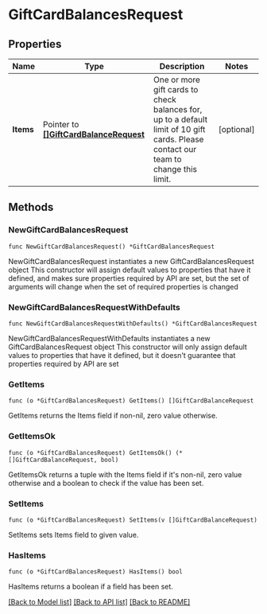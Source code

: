 # GiftCardBalancesRequest

## Properties

Name | Type | Description | Notes
------------ | ------------- | ------------- | -------------
**Items** | Pointer to [**[]GiftCardBalanceRequest**](GiftCardBalanceRequest.md) | One or more gift cards to check balances for, up to a default limit of 10 gift cards. Please contact our team to change this limit. | [optional] 

## Methods

### NewGiftCardBalancesRequest

`func NewGiftCardBalancesRequest() *GiftCardBalancesRequest`

NewGiftCardBalancesRequest instantiates a new GiftCardBalancesRequest object
This constructor will assign default values to properties that have it defined,
and makes sure properties required by API are set, but the set of arguments
will change when the set of required properties is changed

### NewGiftCardBalancesRequestWithDefaults

`func NewGiftCardBalancesRequestWithDefaults() *GiftCardBalancesRequest`

NewGiftCardBalancesRequestWithDefaults instantiates a new GiftCardBalancesRequest object
This constructor will only assign default values to properties that have it defined,
but it doesn't guarantee that properties required by API are set

### GetItems

`func (o *GiftCardBalancesRequest) GetItems() []GiftCardBalanceRequest`

GetItems returns the Items field if non-nil, zero value otherwise.

### GetItemsOk

`func (o *GiftCardBalancesRequest) GetItemsOk() (*[]GiftCardBalanceRequest, bool)`

GetItemsOk returns a tuple with the Items field if it's non-nil, zero value otherwise
and a boolean to check if the value has been set.

### SetItems

`func (o *GiftCardBalancesRequest) SetItems(v []GiftCardBalanceRequest)`

SetItems sets Items field to given value.

### HasItems

`func (o *GiftCardBalancesRequest) HasItems() bool`

HasItems returns a boolean if a field has been set.


[[Back to Model list]](../README.md#documentation-for-models) [[Back to API list]](../README.md#documentation-for-api-endpoints) [[Back to README]](../README.md)


